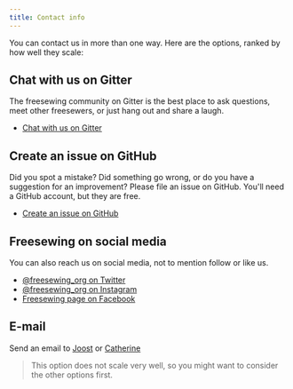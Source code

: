 ```yaml
---
title: Contact info
---
```


You can contact us in more than one way. Here are the options, 
ranked by how well they scale:

## Chat with us on Gitter
The freesewing community on Gitter is the best place to ask questions, 
meet other freesewers, or just hang out and share a laugh.

 - [Chat with us on Gitter](https://gitter.im/freesewing/freesewing)

## Create an issue on GitHub

Did you spot a mistake? Did something go wrong, or do you have a suggestion for an improvement?
Please file an issue on GitHub. You'll need a GitHub account, but they are free.

 - [Create an issue on GitHub](https://github.com/freesewing/website/issues/new)

## Freesewing on social media

You can also reach us on social media, not to mention follow or like us.

 - [@freesewing_org on Twitter](https://twitter.com/intent/follow?screen_name=freesewing_org)
 - [@freesewing_org on Instagram](https://www.instagram.com/freesewing_org/)
 - [Freesewing page on Facebook](https://facebook.com/freesewing.org)

## E-mail

Send an email to [Joost](mailto:joost@decock.org?subject=Freesewing) 
or [Catherine](mailto:ji.catherine@gmail.com?subject=Freesewing)

> This option does not scale very well, so you might want to consider the other options first.

